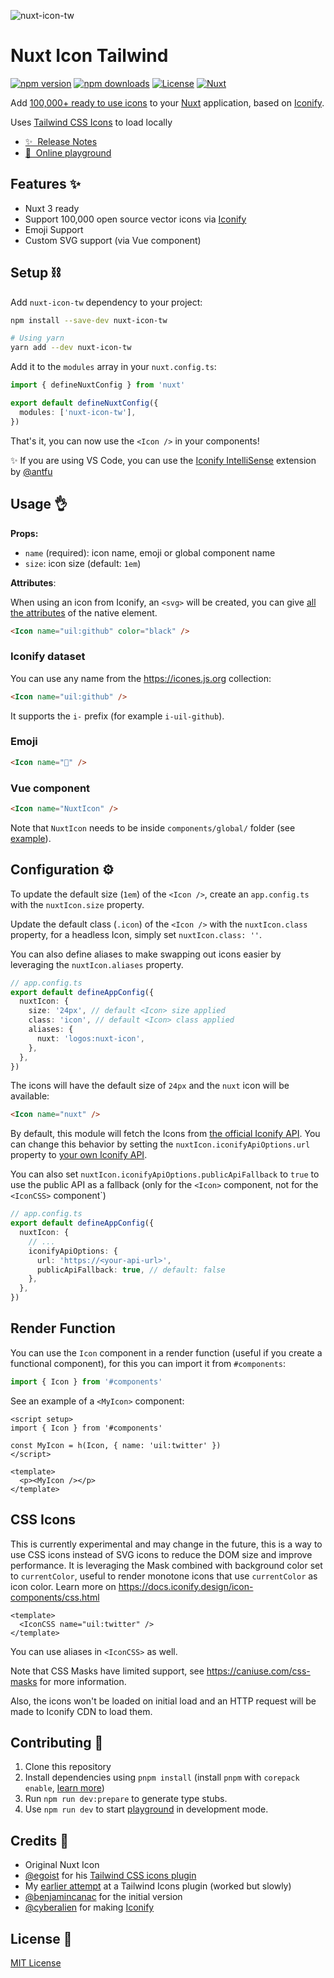 ![nuxt-icon-tw](https://github.com/nuxt-modules/icon/assets/904724/3e36ab37-bb8c-4cc5-a8fa-55be6993bcfd)

# Nuxt Icon Tailwind

[![npm version][npm-version-src]][npm-version-href]
[![npm downloads][npm-downloads-src]][npm-downloads-href]
[![License][license-src]][license-href]
[![Nuxt][nuxt-src]][nuxt-href]

Add [100,000+ ready to use icons](https://icones.js.org) to your [Nuxt](https://nuxt.com) application, based on [Iconify](https://iconify.design).

Uses [Tailwind CSS Icons](https://github.com/egoist/tailwindcss-icons) to load locally

- [✨ &nbsp;Release Notes](https://github.com/jcamp-code/nuxt-icon-tw/releases)
- [🏀 &nbsp;Online playground](https://stackblitz.com/edit/nuxt-icon-playground?file=app.vue)

## Features ✨

- Nuxt 3 ready
- Support 100,000 open source vector icons via [Iconify](https://iconify.design)
- Emoji Support
- Custom SVG support (via Vue component)

## Setup ⛓️

Add `nuxt-icon-tw` dependency to your project:

```bash
npm install --save-dev nuxt-icon-tw

# Using yarn
yarn add --dev nuxt-icon-tw
```

Add it to the `modules` array in your `nuxt.config.ts`:

```ts
import { defineNuxtConfig } from 'nuxt'

export default defineNuxtConfig({
  modules: ['nuxt-icon-tw'],
})
```

That's it, you can now use the `<Icon />` in your components!

✨ If you are using VS Code, you can use the [Iconify IntelliSense](https://marketplace.visualstudio.com/items?itemName=antfu.iconify) extension by [@antfu](https://github.com/antfu)

## Usage 👌

**Props:**

- `name` (required): icon name, emoji or global component name
- `size`: icon size (default: `1em`)

**Attributes**:

When using an icon from Iconify, an `<svg>` will be created, you can give [all the attributes](https://developer.mozilla.org/en-US/docs/Web/SVG/Attribute) of the native element.

```html
<Icon name="uil:github" color="black" />
```

### Iconify dataset

You can use any name from the https://icones.js.org collection:

```html
<Icon name="uil:github" />
```

It supports the `i-` prefix (for example `i-uil-github`).

### Emoji

```html
<Icon name="🚀" />
```

### Vue component

```html
<Icon name="NuxtIcon" />
```

Note that `NuxtIcon` needs to be inside `components/global/` folder (see [example](https://github.com/nuxt-modules/icon/blob/main/playground/components/global/NuxtIcon.vue)).

## Configuration ⚙️

To update the default size (`1em`) of the `<Icon />`, create an `app.config.ts` with the `nuxtIcon.size` property.

Update the default class (`.icon`) of the `<Icon />` with the `nuxtIcon.class` property, for a headless Icon, simply set `nuxtIcon.class: ''`.

You can also define aliases to make swapping out icons easier by leveraging the `nuxtIcon.aliases` property.

```ts
// app.config.ts
export default defineAppConfig({
  nuxtIcon: {
    size: '24px', // default <Icon> size applied
    class: 'icon', // default <Icon> class applied
    aliases: {
      nuxt: 'logos:nuxt-icon',
    },
  },
})
```

The icons will have the default size of `24px` and the `nuxt` icon will be available:

```html
<Icon name="nuxt" />
```

By default, this module will fetch the Icons from [the official Iconify API](https://api.iconify.design). You can change this behavior by setting the `nuxtIcon.iconifyApiOptions.url` property to [your own Iconify API](https://iconify.design/docs/api/hosting.html).

You can also set `nuxtIcon.iconifyApiOptions.publicApiFallback` to `true` to use the public API as a fallback (only for the `<Icon>` component, not for the `<IconCSS>` component`)

```ts
// app.config.ts
export default defineAppConfig({
  nuxtIcon: {
    // ...
    iconifyApiOptions: {
      url: 'https://<your-api-url>',
      publicApiFallback: true, // default: false
    },
  },
})
```

## Render Function

You can use the `Icon` component in a render function (useful if you create a functional component), for this you can import it from `#components`:

```ts
import { Icon } from '#components'
```

See an example of a `<MyIcon>` component:

```vue
<script setup>
import { Icon } from '#components'

const MyIcon = h(Icon, { name: 'uil:twitter' })
</script>

<template>
  <p><MyIcon /></p>
</template>
```

## CSS Icons

This is currently experimental and may change in the future, this is a way to use CSS icons instead of SVG icons to reduce the DOM size and improve performance. It is leveraging the Mask combined with background color set to `currentColor`, useful to render monotone icons that use `currentColor` as icon color. Learn more on https://docs.iconify.design/icon-components/css.html

```vue
<template>
  <IconCSS name="uil:twitter" />
</template>
```

You can use aliases in `<IconCSS>` as well.

Note that CSS Masks have limited support, see https://caniuse.com/css-masks for more information.

Also, the icons won't be loaded on initial load and an HTTP request will be made to Iconify CDN to load them.

## Contributing 🙏

1. Clone this repository
2. Install dependencies using `pnpm install` (install `pnpm` with `corepack enable`, [learn more](https://pnpm.io/installation#using-corepack))
3. Run `npm run dev:prepare` to generate type stubs.
4. Use `npm run dev` to start [playground](https://github.com/nuxt-modules/icon/tree/main/playground) in development mode.

## Credits 💌

- Original Nuxt Icon
- [@egoist](https://github.com/egoist) for his [Tailwind CSS icons plugin](https://github.com/egoist/tailwindcss-icons)
- My [earlier attempt](https://github.com/jcamp-code/tailwindcss-plugin-icons) at a Tailwind Icons plugin (worked but slowly)
- [@benjamincanac](https://github.com/benjamincanac) for the initial version
- [@cyberalien](https://github.com/cyberalien) for making [Iconify](https://github.com/iconify/iconify)

## License 📎

[MIT License](https://github.com/jcamp-code/nuxt-icon-tw/blob/main/LICENSE)

<!-- Badges -->

[npm-version-src]: https://img.shields.io/npm/v/nuxt-icon-tw/latest.svg?style=flat&colorA=18181B&colorB=28CF8D
[npm-version-href]: https://npmjs.com/package/nuxt-icon-tw
[npm-downloads-src]: https://img.shields.io/npm/dm/nuxt-icon-tw.svg?style=flat&colorA=18181B&colorB=28CF8D
[npm-downloads-href]: https://npmjs.com/package/nuxt-icon-tw
[license-src]: https://img.shields.io/github/license/jcamp-code/nuxt-icon-tw.svg?style=flat&colorA=18181B&colorB=28CF8D
[license-href]: https://github.com/jcamp-code/nuxt-icon-tw/blob/main/LICENSE
[nuxt-src]: https://img.shields.io/badge/Nuxt-18181B?logo=nuxt.js
[nuxt-href]: https://nuxt.com
